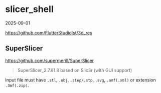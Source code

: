 # slicer_shell
2025-09-01

https://github.com/FlutterStudioIst/3d_res

## SuperSlicer

https://github.com/supermerill/SuperSlicer

> SuperSlicer_2.7.61.8 based on Slic3r (with GUI support)

Input file must have `.stl`, `.obj`, `.step/.stp`, `.svg`, `.amf(.xml)` or extension `.3mf(.zip)`.
